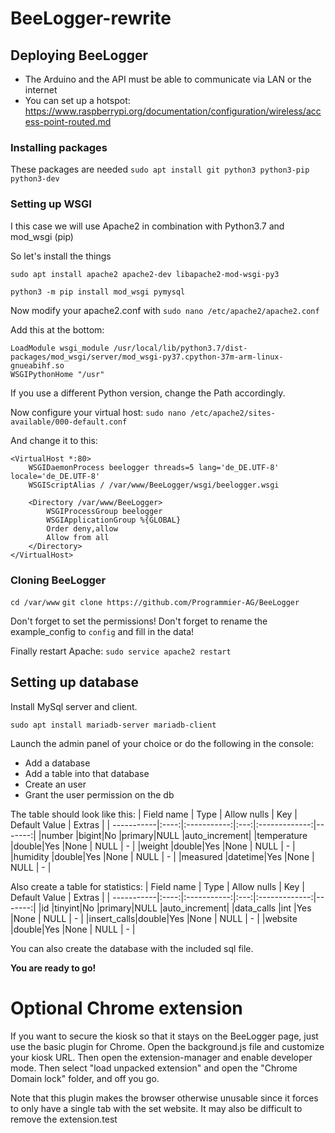 # BeeLogger-rewrite
## Deploying BeeLogger
* The Arduino and the API must be able to communicate via LAN or the internet
* You can set up a hotspot: https://www.raspberrypi.org/documentation/configuration/wireless/access-point-routed.md

### Installing packages
These packages are needed
`sudo apt install git python3 python3-pip python3-dev`

### Setting up WSGI
I this case we will use Apache2 in combination with Python3.7 and mod_wsgi (pip)

So let's install the things

`sudo apt install apache2 apache2-dev libapache2-mod-wsgi-py3`

`python3 -m pip install mod_wsgi pymysql`

Now modify your apache2.conf with `sudo nano /etc/apache2/apache2.conf`

Add this at the bottom:
```
LoadModule wsgi_module /usr/local/lib/python3.7/dist-packages/mod_wsgi/server/mod_wsgi-py37.cpython-37m-arm-linux-gnueabihf.so
WSGIPythonHome "/usr"
```
If you use a different Python version, change the Path accordingly.

Now configure your virtual host:
`sudo nano /etc/apache2/sites-available/000-default.conf`

And change it to this:
```
<VirtualHost *:80>
    WSGIDaemonProcess beelogger threads=5 lang='de_DE.UTF-8' locale='de_DE.UTF-8'
    WSGIScriptAlias / /var/www/BeeLogger/wsgi/beelogger.wsgi

    <Directory /var/www/BeeLogger>
        WSGIProcessGroup beelogger
        WSGIApplicationGroup %{GLOBAL}
        Order deny,allow
        Allow from all
    </Directory>
</VirtualHost>
```

### Cloning BeeLogger
`cd /var/www`
`git clone https://github.com/Programmier-AG/BeeLogger`

Don't forget to set the permissions!
Don't forget to rename the example_config to `config` and fill in the data!

Finally restart Apache:
`sudo service apache2 restart`

## Setting up database
Install MySql server and client.

`sudo apt install mariadb-server mariadb-client`

Launch the admin panel of your choice or do the following in the console:

* Add a database
* Add a table into that database
* Create an user
* Grant the user permission on the db

The table should look like this:
| Field name | Type | Allow nulls | Key | Default Value | Extras |
| -----------|:----:|:-----------:|:---:|:-------------:|-------:|
|number      |bigint|No           |primary|NULL         |auto_increment|
|temperature |double|Yes          |None | NULL          |   -    |
|weight      |double|Yes          |None | NULL          |   -    |
|humidity    |double|Yes          |None | NULL          |   -    |
|measured    |datetime|Yes        |None | NULL          |   -    |

Also create a table for statistics:
| Field name | Type | Allow nulls | Key | Default Value | Extras |
| -----------|:----:|:-----------:|:---:|:-------------:|-------:|
|id          |tinyint|No          |primary|NULL         |auto_increment|
|data_calls  |int   |Yes          |None | NULL          |   -    |
|insert_calls|double|Yes          |None | NULL          |   -    |
|website     |double|Yes          |None | NULL          |   -    |

You can also create the database with the included sql file.

**You are ready to go!**

# Optional Chrome extension
If you want to secure the kiosk so that it stays on the BeeLogger page, just use the basic plugin for Chrome.
Open the background.js file and customize your kiosk URL. Then open the extension-manager and enable developer mode. Then select "load unpacked extension" and open the "Chrome Domain lock" folder, and off you go.

Note that this plugin makes the browser otherwise unusable since it forces to only have a single tab with the set website. It may also be difficult to remove the extension.test
